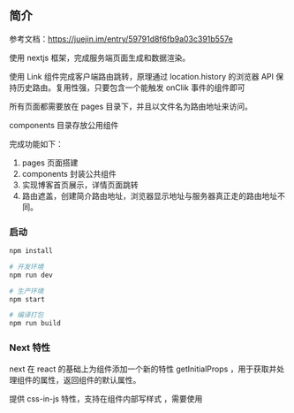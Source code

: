 ## 简介

参考文档：https://juejin.im/entry/59791d8f6fb9a03c391b557e

使用 nextjs 框架，完成服务端页面生成和数据渲染。

使用 Link 组件完成客户端路由跳转，原理通过 location.history 的浏览器 API 保持历史路由。复用性强，只要包含一个能触发 onClik 事件的组件即可

所有页面都需要放在 pages 目录下，并且以文件名为路由地址来访问。

components 目录存放公用组件

完成功能如下：

1. pages 页面搭建
2. components 封装公共组件
3. 实现博客首页展示，详情页面跳转
4. 路由遮盖，创建简介路由地址，浏览器显示地址与服务器真正走的路由地址不同。

### 启动

```sh
npm install

# 开发环境
npm run dev

# 生产环境
npm start

# 编译打包
npm run build
```

### Next 特性

next 在 react 的基础上为组件添加一个新的特性 getInitialProps ，用于获取并处理组件的属性，返回组件的默认属性。

提供 css-in-js 特性，支持在组件内部写样式
，需要使用 <style jsx>标签来写 css。styled-jsx 的样式不会应用到子组件，如果想要该样式适用于子组件，可以在 styled-jsx 标签添加属性 global：<style jsx global>。
